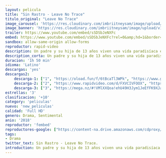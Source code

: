 ```yaml
---
layout: pelicula
title: "Sin Rastro - Leave No Trace"
titulo_original: "Leave No Trace"
image_carousel: 'https://res.cloudinary.com/imbriitneysam/image/upload/v1541734066/SinRastr-min.jpg'
image_banner: 'https://res.cloudinary.com/imbriitneysam/image/upload/v1541734067/leave-banner-min.jpg'
trailer: https://www.youtube.com/embed/sSDSbJeNXFc
embed: https://www.youtube.com/embed/sSDSbJeNXFc?rel=0&amp;hd=1&border=0&wmode=opaque&enablejsapi=1&modestbranding=1&controls=1&showinfo=1
sandbox: allow-same-origin allow-forms
reproductor: rapid-video
description: Un padre y su hija de 13 años viven una vida paradisíaca en un parque enorme de Portland, Oregon, hasta que un pequeño error complica sus vidas para siempre.
description_corta: Un padre y su hija de 13 años viven una vida paradisíaca en un parque enorme de Portland, Oregon, hasta que un pequeño error complica sus vidas para siempre.
duracion: '1h 50 min'
idioma: 'Latino'
descargas: 'yes'
descargas2:
    descarga-1: ["1", "https://oload.fun/f/6tBcaTl3WPk", "https://www.google.com/s2/favicons?domain=openload.co","OpenLoad","https://res.cloudinary.com/imbriitneysam/image/upload/v1541473684/mexico.png", "Latino", "Full HD"]
    descarga-2: ["2", "https://www.rapidvideo.com/d/FXVCIVFOOX", "https://www.google.com/s2/favicons?domain=www.rapidvideo.com","RapidVideo","https://res.cloudinary.com/imbriitneysam/image/upload/v1541473684/mexico.png", "Latino", "Full HD"]
    descarga-3: ["3", "https://mega.nz/#!VMlXXQoa!ehU49H3Jym1JeEfFK9XJaU9GkNXCl1Rt9Rxj6HE1P3I", "https://www.google.com/s2/favicons?domain=mega.nz","Mega","https://res.cloudinary.com/imbriitneysam/image/upload/v1541473684/mexico.png", "Latino", "Full HD"]
estrellas: '3'
clasificacion: '+10'
category: 'peliculas'
nuevo: 'new_peliculas'
calidad: 'Full HD'
genero: Drama, Sentimental
anio: '2018'
reproductor: 'fembed'
reproductores-google: ["https://content-na.drive.amazonaws.com/cdproxy/share/ermXg9pqy7NlkAOdYBMXuniOiqyi6Tiy1hTIvBfZYDg/nodes/nwhsFWQ0SUeQ31QNOvuWNA?nonce=o7Xq4Ymdnf4JUIxswyiPsrXdhctdgYy5OYqiCq8ILwP-wzz72QcsD6phLnkB0AmP"]
tags:
- Drama
twitter_text: Sin Rastro - Leave No Trace.
introduction: Un padre y su hija de 13 años viven una vida paradisíaca en un parque enorme de Portland, Oregon, hasta que un pequeño error complica sus vidas para siempre.
---
```



 







